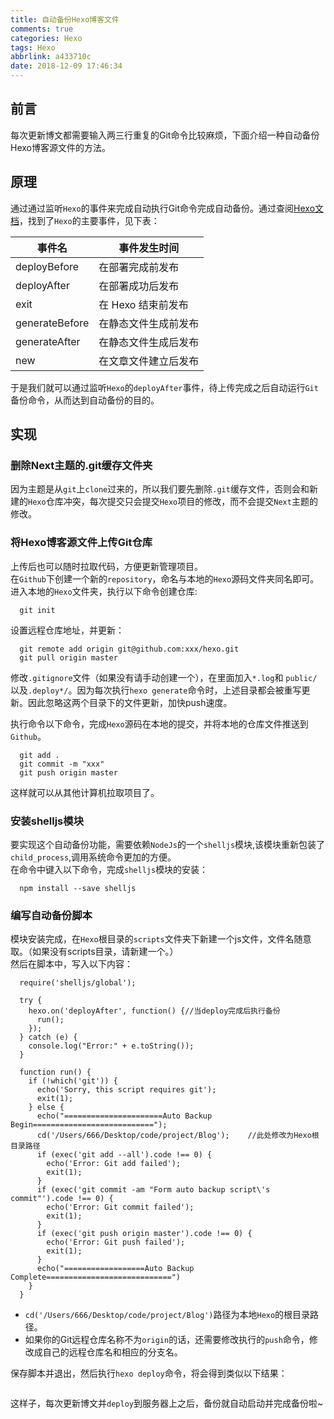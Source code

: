 ```yaml
---
title: 自动备份Hexo博客文件
comments: true
categories: Hexo
tags: Hexo
abbrlink: a433710c
date: 2018-12-09 17:46:34
---
```


## 前言
每次更新博文都需要输入两三行重复的Git命令比较麻烦，下面介绍一种自动备份Hexo博客源文件的方法。

## 原理
通过通过监听`Hexo`的事件来完成自动执行Git命令完成自动备份。通过查阅[Hexo文档](https://hexo.io/zh-cn/api/events.html)，找到了`Hexo`的主要事件，见下表：

事件名|事件发生时间
---|---
deployBefore|在部署完成前发布
deployAfter|在部署成功后发布
exit|在 Hexo 结束前发布
generateBefore|在静态文件生成前发布
generateAfter|在静态文件生成后发布
new|在文章文件建立后发布

于是我们就可以通过监听`Hexo`的`deployAfter`事件，待上传完成之后自动运行`Git`备份命令，从而达到自动备份的目的。

## 实现

### 删除Next主题的.git缓存文件夹
因为主题是从`git`上`clone`过来的，所以我们要先删除`.git`缓存文件，否则会和新建的`Hexo`仓库冲突，每次提交只会提交`Hexo`项目的修改，而不会提交`Next`主题的修改。  

### 将Hexo博客源文件上传Git仓库
上传后也可以随时拉取代码，方便更新管理项目。  
在`Github`下创建一个新的`repository`，命名与本地的`Hexo`源码文件夹同名即可。
进入本地的`Hexo`文件夹，执行以下命令创建仓库:
```
  git init
```

设置远程仓库地址，并更新：
```
  git remote add origin git@github.com:xxx/hexo.git
  git pull origin master
```

修改`.gitignore`文件（如果没有请手动创建一个），在里面加入`*.log`和 `public/`以及`.deploy*/`。因为每次执行`hexo generate`命令时，上述目录都会被重写更新。因此忽略这两个目录下的文件更新，加快push速度。

执行命令以下命令，完成`Hexo`源码在本地的提交，并将本地的仓库文件推送到`Github`。
```
  git add .
  git commit -m "xxx"
  git push origin master
```
这样就可以从其他计算机拉取项目了。

### 安装shelljs模块
要实现这个自动备份功能，需要依赖`NodeJs`的一个`shelljs`模块,该模块重新包装了`child_process`,调用系统命令更加的方便。  
在命令中键入以下命令，完成`shelljs`模块的安装：
```
  npm install --save shelljs
```

### 编写自动备份脚本
模块安装完成，在`Hexo`根目录的`scripts`文件夹下新建一个js文件，文件名随意取。（如果没有scripts目录，请新建一个。）  
然后在脚本中，写入以下内容：
```
  require('shelljs/global');

  try {
    hexo.on('deployAfter', function() {//当deploy完成后执行备份
      run();
    });
  } catch (e) {
    console.log("Error:" + e.toString());
  }

  function run() {
    if (!which('git')) {
      echo('Sorry, this script requires git');
      exit(1);
    } else {
      echo("======================Auto Backup Begin===========================");
      cd('/Users/666/Desktop/code/project/Blog');    //此处修改为Hexo根目录路径
      if (exec('git add --all').code !== 0) {
        echo('Error: Git add failed');
        exit(1);
      }
      if (exec('git commit -am "Form auto backup script\'s commit"').code !== 0) {
        echo('Error: Git commit failed');
        exit(1);
      }
      if (exec('git push origin master').code !== 0) {
        echo('Error: Git push failed');
        exit(1);
      }
      echo("==================Auto Backup Complete============================")
    }
  }
```
- `cd('/Users/666/Desktop/code/project/Blog')`路径为本地`Hexo`的根目录路径。
- 如果你的Git远程仓库名称不为`origin`的话，还需要修改执行的`push`命令，修改成自己的远程仓库名和相应的分支名。

保存脚本并退出，然后执行`hexo deploy`命令，将会得到类似以下结果：
```
```
这样子，每次更新博文并`deploy`到服务器上之后，备份就自动启动并完成备份啦~
